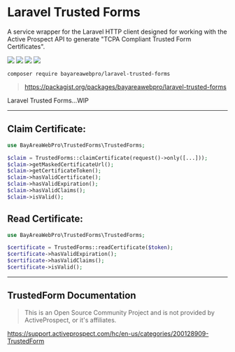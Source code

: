 # Laravel Trusted Forms

A service wrapper for the Laravel HTTP client designed for working with the Active Prospect API to generate "TCPA Compliant Trusted Form Certificates".

![](https://github.com/bayareawebpro/laravel-trusted-forms/workflows/ci/badge.svg)
![](https://img.shields.io/packagist/dt/bayareawebpro/laravel-trusted-forms.svg)
![](https://img.shields.io/github/v/release/bayareawebpro/laravel-trusted-forms.svg)
![](https://img.shields.io/badge/License-MIT-success.svg)


```shell script
composer require bayareawebpro/laravel-trusted-forms
```

> https://packagist.org/packages/bayareawebpro/laravel-trusted-forms

Laravel Trusted Forms...WIP

--- 

## Claim Certificate: 
```php
use BayAreaWebPro\TrustedForms\TrustedForms;

$claim = TrustedForms::claimCertificate(request()->only([...]));
$claim->getMaskedCertificateUrl();
$claim->getCertificateToken();
$claim->hasValidCertificate();
$claim->hasValidExpiration();
$claim->hasValidClaims();
$claim->isValid();
```

## Read Certificate: 

```php
use BayAreaWebPro\TrustedForms\TrustedForms;

$certificate = TrustedForms::readCertificate($token);
$certificate->hasValidExpiration();
$certificate->hasValidClaims();
$certificate->isValid();
```

--- 

## TrustedForm Documentation

> This is an Open Source Community Project and is not provided by ActiveProspect, or it's affiliates.

https://support.activeprospect.com/hc/en-us/categories/200128909-TrustedForm
